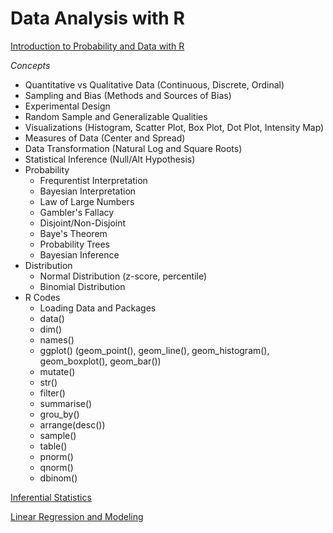 # Data Analysis with R

<ins>Introduction to Probability and Data with R <ins>

*Concepts*
  - Quantitative vs Qualitative Data (Continuous, Discrete, Ordinal)
  - Sampling and Bias (Methods and Sources of Bias)
  - Experimental Design
  - Random Sample and Generalizable Qualities
  - Visualizations (Histogram, Scatter Plot, Box Plot, Dot Plot, Intensity Map)
  - Measures of Data (Center and Spread)
  - Data Transformation (Natural Log and Square Roots)
  - Statistical Inference (Null/Alt Hypothesis)
  - Probability
    - Frequrentist Interpretation
    - Bayesian Interpretation
    - Law of Large Numbers
    - Gambler's Fallacy
    - Disjoint/Non-Disjoint
    - Baye's Theorem
    - Probability Trees
    - Bayesian Inference
  - Distribution
    - Normal Distribution (z-score, percentile)
    - Binomial Distribution
- R Codes
   - Loading Data and Packages
   - data()
   - dim()
   - names()
   - ggplot() (geom_point(), geom_line(), geom_histogram(), geom_boxplot(), geom_bar())
   - mutate()
   - str()
   - filter()
   - summarise()
   - grou_by()
   - arrange(desc())
   - sample()
   - table()
   - pnorm()
   - qnorm()
   - dbinom()

<ins>Inferential Statistics<ins>


<ins>Linear Regression and Modeling<ins>
